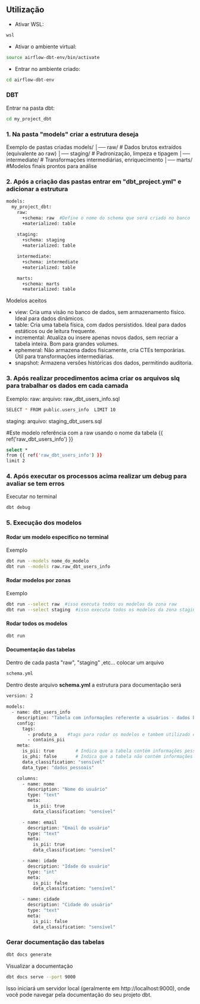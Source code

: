 ## Utilização

- Ativar WSL:
```sh
wsl
```
- Ativar o ambiente virtual:
```sh
source airflow-dbt-env/bin/activate
```
- Entrar no ambiente criado:
```sh
cd airflow-dbt-env
```


### DBT

Entrar na pasta dbt:
```sh
cd my_project_dbt
```

### 1. Na pasta "models" criar a estrutura deseja
Exemplo de pastas criadas
models/
│── raw/            # Dados brutos extraídos (equivalente ao raw)
│── staging/        # Padronização, limpeza e tipagem
│── intermediate/   # Transformações intermediárias, enriquecimento
│── marts/          #Modelos finais prontos para análise



### 2. Após a criação das pastas  entrar em "dbt_project.yml" e adicionar a estrutura
```sh
models:
  my_project_dbt:
    raw:
      +schema: raw  #Define o nome do schema que será criado no banco
      +materialized: table
    
    staging:
      +schema: staging
      +materialized: table

    intermediate:
      +schema: intermediate
      +materialized: table

    marts:
      +schema: marts
      +materialized: table

```

Modelos aceitos
- view: Cria uma visão no banco de dados, sem armazenamento físico. Ideal para dados dinâmicos.
- table: Cria uma tabela física, com dados persistidos. Ideal para dados estáticos ou de leitura frequente.
- incremental: Atualiza ou insere apenas novos dados, sem recriar a tabela inteira. Bom para grandes volumes.
- ephemeral: Não armazena dados fisicamente, cria CTEs temporárias. Útil para transformações intermediárias.
- snapshot: Armazena versões históricas dos dados, permitindo auditoria.



### 3. Após realizar procedimentos acima criar os arquivos slq para trabalhar os dados em cada camada
Exemplo:
raw:
arquivo: raw_dbt_users_info.sql
```sh
SELECT * FROM public.users_info  LIMIT 10
```

staging:
arquivo: staging_dbt_users.sql

#Este modelo referência com a raw usando o nome da tabela {{ ref('raw_dbt_users_info') }}
```sh
select *
from {{ ref('raw_dbt_users_info') }}
limit 2
```


### 4. Após executar os processos acima realizar um debug para avaliar se tem erros
Executar no terminal
```sh
dbt debug
```

### 5. Execução dos modelos
#### Rodar um modelo especifico no terminal
Exemplo
```sh
dbt run --models nome_do_modelo
dbt run --models raw.raw_dbt_users_info
```

#### Rodar modelos por zonas
Exemplo
```sh
dbt run --select raw  #isso executa todos os modelos da zona raw
dbt run --select staging  #isso executa todos os modelos da zona staging
```

#### Rodar todos os modelos
```sh
dbt run
```

#### Documentação das tabelas
Dentro de cada pasta "raw", "staging" ,etc...  colocar um arquivo
```sh
schema.yml
```

Dentro deste arquivo **schema.yml** a estrutura para documentação será
```sh
version: 2

models:
  - name: dbt_users_info
    description: "Tabela com informações referente a usuários - dados brutos"
    config:
      tags:
        - produto_a    #tags para rodar os modelos e tambem utilizado como filtro no docs
        - contains_pii
    meta:
      is_pii: true        # Indica que a tabela contém informações pessoais identificáveis
      is_phi: false       # Indica que a tabela não contém informações de saúde protegida
      data_classification: "sensível"
      data_type: "dados_pessoais"

    columns:
      - name: nome
        description: "Nome do usuário"
        type: "text"
        meta:
          is_pii: true
          data_classification: "sensível"

      - name: email
        description: "Email do usuário"
        type: "text"
        meta:
          is_pii: true
          data_classification: "sensível"

      - name: idade
        description: "Idade do usuário"
        type: "int"
        meta:
          is_pii: false
          data_classification: "sensível"

      - name: cidade
        description: "Cidade do usuário"
        type: "text"
        meta:
          is_pii: false
          data_classification: "sensível"

```
### Gerar documentação das tabelas
```sh
dbt docs generate
```

Visualizar a documentação
```sh
dbt docs serve --port 9000
```

Isso iniciará um servidor local (geralmente em http://localhost:9000), onde você pode navegar pela documentação do seu projeto dbt.



